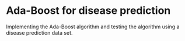 # Ada-Boost for disease prediction
Implementing the Ada-Boost algorithm and testing the algorithm using a disease prediction data set.
